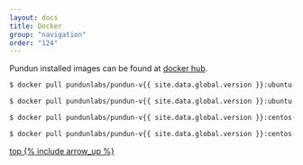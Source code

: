 ```yaml
---
layout: docs
title: Docker
group: "navigation"
order: "124"
---
```


Pundun installed images can be found at [docker hub](https://hub.docker.com/u/pundunlabs/).

```sh
$ docker pull pundunlabs/pundun-v{{ site.data.global.version }}:ubuntu-16.04
```
```sh
$ docker pull pundunlabs/pundun-v{{ site.data.global.version }}:ubuntu-14.04
```
```sh
$ docker pull pundunlabs/pundun-v{{ site.data.global.version }}:centos-7
```
```sh
$ docker pull pundunlabs/pundun-v{{ site.data.global.version }}:centos-6.7
```

[top {% include arrow_up %}](#)

